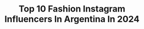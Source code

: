 ---
title: Top 10 Fashion Instagram Influencers In Argentina In 2024
description: >-
  Find top fashion Instagram influencers in Argentina in 2024. Most popular hashtags: #style #look #inspiration.
platform: Instagram
hits: 384
text_top: Identify the most popular Instagram accounts on inBeat.
text_bottom: inBeat aggregates 384 Instagram influencers like this in Argentina for you to collaborate.
profiles:
  - username: "kendilomba"
    fullname: >-
      Kendi
    bio: >-
      Stylist Producer & fashion producer
    location: "Argentina"
    followers: 163189
    engagement: 418
    commentsToLikes: 0.003203
    id: ck15sxlj9fbfk0i19afmbbpyw
    verified: false
    hashtags: ""
  - username: "melanibellov"
    fullname: >-
      Melani Bello
    bio: >-
      Lifestyle, fashion & beauty tips Asesora de imagen Founder @isidorapy_
    location: "Argentina"
    followers: 91215
    engagement: 331
    commentsToLikes: 0.054885
    id: ckap6q5m4gyi80i78lrnpyi4c
    verified: false
    hashtags: "#armariocapsulaverano, #grwmforpilates, #hairstylist, #unboxing"
  - username: "poggiojulieta"
    fullname: >-
      ᴊᴜʟɪᴘᴏ 🦋
    bio: >-
      ᴀᴄᴛʀᴇss 📸ᴍᴏᴅᴇʟ🖤ᴅᴀɴᴄᴇʀ✨ @zoomacercatemas ⭐️ Embajadora @FashionNova
    location: "Argentina"
    followers: 3250271
    engagement: 966
    commentsToLikes: 0.497480
    id: ck5hemrc9tpud0i11afteba8q
    verified: false
    hashtags: "#lolopoggio, #julymarin, #grwm, #style"
  - username: "tatiperez"
    fullname: >-
      Tati Makeup
    bio: >-
      Hair & Makeup Services Owner at @tatimakeupstudio Makeup Classes Beauty, fashion, traveling tips, DIYS, Cooking, Parenting and single momming 🤍
    location: "Argentina"
    followers: 175717
    engagement: 279
    commentsToLikes: 0.041520
    id: ck5ccbnvvh2nx0i11u62wh5wo
    verified: false
    hashtags: "#feriadesevilla, #bobatea, #estoymamada, #shameless"
  - username: "serena.bruenner"
    fullname: >-
      Serena Bruenner | Modelo y Creadora de Contenido
    bio: >-
      Tips para modelos que NADIE te dice Fashion & lifestyle - Asesoría en Poses🤳🌎 🇦🇷Modelaje en @studio.smm_ 🇧🇷@megamodelbrasil 🇲🇽 @mzagency
    location: "Argentina"
    followers: 21192
    engagement: 229
    commentsToLikes: 0.037614
    id: ck6tkvojx5hul0j714gkh9rf8
    verified: false
    hashtags: "#natural, #polas, #positiveenergy, #light"
  - username: "martubajko"
    fullname: >-
      mar | content creator
    bio: >-
      🤍 content creator | lifestyle-fashion-beauty community manager | social media strategist +60k- tik tok sedalo handball
    location: "Argentina"
    followers: 10103
    engagement: 196
    commentsToLikes: 0.023951
    id: ck5c7d8mf7bdt0i11bpbuj629
    verified: false
    hashtags: "#inspofashion, #foto, #fitness, #beautiful"
  - username: "valeivasiuten"
    fullname: >-
      Vale Ivasiuten
    bio: >-
      Fashion 🤎 Lifestyle 📩 valeivasiuten@gmail.com 🇵🇾
    location: "Argentina"
    followers: 29940
    engagement: 120
    commentsToLikes: 0.057306
    id: ck5zjabgsh8hh0i14oqw9ywvv
    verified: false
    hashtags: "#skin, #skincare, #derma, #petlovers"
  - username: "tricocoblog"
    fullname: >-
      Somos Sofi Ganuza y Belu Deluca
    bio: >-
      | Fashion & Travel | 👠💄✈️ | Lic Comunicación social |🎓 <Our brand: @oreko.eyewear 😎> |Más de nosotras en TikTok|
    location: "Argentina"
    followers: 160908
    engagement: 213
    commentsToLikes: 0.016224
    id: ck14hd6xd9qb20i19bduhr7t2
    verified: false
    hashtags: "#argentina, #barcelona, #look, #travel"
  - username: "stephanygonzalezs"
    fullname: >-
      Stephany Gonzalez
    bio: >-
      💌 stephgmgmt@gmail.com @bombshellsportswear 💜Athlete @FashionNova🌪️ @jaxxon partner Ing. Industrial 👧🏻
    location: "Argentina"
    followers: 3802557
    engagement: 106
    commentsToLikes: 0.004232
    id: ck5hdh1b9ndzz0i116stxd3ok
    verified: false
    hashtags: "#bangenergy, #energydrink, #bodyengineers"
  - username: "invitadatrendy"
    fullname: >-
      Invitada Trendy By María Conde
    bio: >-
      👰🏻Wedding, fashion & lifestyle 👗Personal shopper y asesoría de imagen INSPIRATION para ser la invitada o novia más trendy 💌invitadatrendy@gmail.com
    location: "Argentina"
    followers: 490522
    engagement: 94
    commentsToLikes: 0.029652
    id: ck0ublbn2ery60i19hjkhjdnx
    verified: false
    hashtags: "#reinaletizia, #princesaleonor, #katemiddleton, #paris"
---